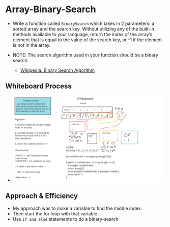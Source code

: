 # Array-Binary-Search

- Write a function called `BinarySearch` which takes in 2 parameters: a sorted array and the search key. Without utilizing any of the built-in methods available to your language, return the index of the array’s element that is equal to the value of the search key, or -1 if the element is not in the array.

- NOTE: The search algorithm used in your function should be a binary search.
  - [Wikipedia: Binary Search Algorithm](https://en.wikipedia.org/wiki/Binary_search_algorithm)

## Whiteboard Process

 - ![Array-Binary-Search](javascript/code-challenges/reverse-ll/array-binary-search/array-binary-search.png)

## Approach & Efficiency

- My approach was to make a variable to find the middle index.
- Then start the for loop with that variable
- Use `if and else` statements to do a binary-search 

